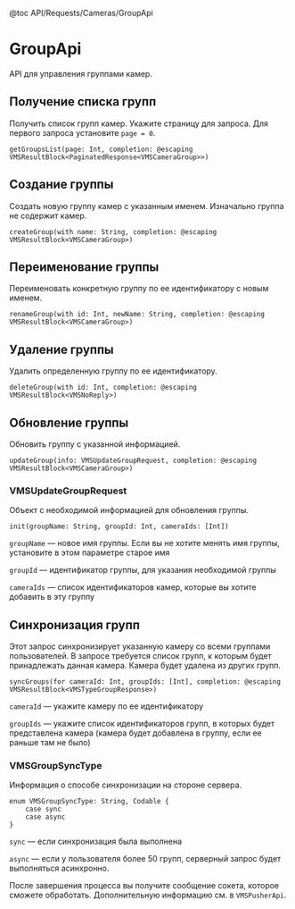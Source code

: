@toc API/Requests/Cameras/GroupApi

# GroupApi #

API для управления группами камер.


## Получение списка групп

Получить список групп камер. Укажите страницу для запроса. Для первого запроса установите `page = 0`.

```
getGroupsList(page: Int, completion: @escaping VMSResultBlock<PaginatedResponse<VMSCameraGroup>>)
```

## Создание группы

Создать новую группу камер с указанным именем. Изначально группа не содержит камер.

```
createGroup(with name: String, completion: @escaping VMSResultBlock<VMSCameraGroup>)
```

## Переименование группы

Переименовать конкретную группу по ее идентификатору с новым именем.

```
renameGroup(with id: Int, newName: String, completion: @escaping VMSResultBlock<VMSCameraGroup>)
```

## Удаление группы

Удалить определенную группу по ее идентификатору.

```
deleteGroup(with id: Int, completion: @escaping VMSResultBlock<VMSNoReply>)
```

## Обновление группы

Обновить группу с указанной информацией.

```
updateGroup(info: VMSUpdateGroupRequest, completion: @escaping VMSResultBlock<VMSCameraGroup>)
```

### VMSUpdateGroupRequest

Объект с необходимой информацией для обновления группы.

```
init(groupName: String, groupId: Int, cameraIds: [Int])
```

`groupName` — новое имя группы. Если вы не хотите менять имя группы, установите в этом параметре старое имя

`groupId` — идентификатор группы, для указания необходимой группы

`cameraIds` — список идентификаторов камер, которые вы хотите добавить в эту группу


## Синхронизация групп

Этот запрос синхронизирует указанную камеру со всеми группами пользователей. В запросе требуется список групп, к которым будет принадлежать данная камера. Камера будет удалена из других групп.

```
syncGroups(for cameraId: Int, groupIds: [Int], completion: @escaping VMSResultBlock<VMSTypeGroupResponse>)
```

`cameraId` — укажите камеру по ее идентификатору

`groupIds` — укажите список идентификаторов групп, в которых будет представлена камера (камера будет добавлена в группу, если ее раньше там не было)

### VMSGroupSyncType

Информация о способе синхронизации на стороне сервера.

```
enum VMSGroupSyncType: String, Codable {
    case sync
    case async
}
```

`sync` — если синхронизация была выполнена

`async` — если у пользователя более 50 групп, серверный запрос будет выполняться асинхронно. 

После завершения процесса вы получите сообщение сокета, которое сможете обработать. Дополнительную информацию см. в `VMSPusherApi`.
